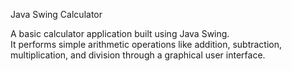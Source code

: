 
Java Swing Calculator

A basic calculator application built using Java Swing.  
It performs simple arithmetic operations like addition, subtraction, multiplication, and division through a graphical user interface.
